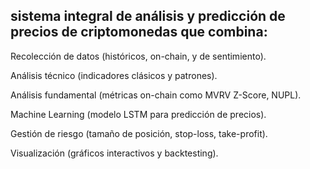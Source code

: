 ## sistema integral de análisis y predicción de precios de criptomonedas que combina:

Recolección de datos (históricos, on-chain, y de sentimiento).

Análisis técnico (indicadores clásicos y patrones).

Análisis fundamental (métricas on-chain como MVRV Z-Score, NUPL).

Machine Learning (modelo LSTM para predicción de precios).

Gestión de riesgo (tamaño de posición, stop-loss, take-profit).

Visualización (gráficos interactivos y backtesting).
